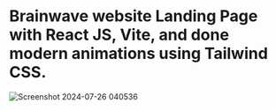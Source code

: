 # Brainwave website Landing Page with React JS, Vite, and done modern animations using Tailwind CSS.

![Screenshot 2024-07-26 040536](https://github.com/user-attachments/assets/65d5c957-afe5-43e9-9aff-37d2b48a658d)
